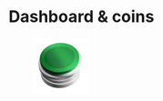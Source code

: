 # Dashboard & coins

<figure><img src="../../.gitbook/assets/Dashboard_and_coins.png" alt=""><figcaption></figcaption></figure>
